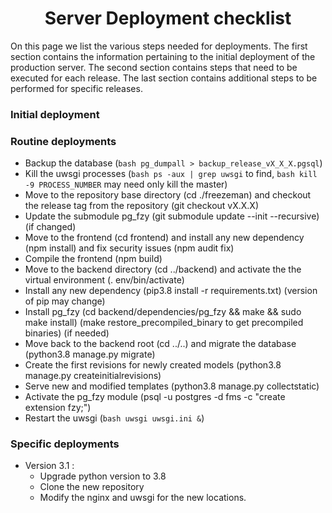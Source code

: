 <h1 align="center">
  Server Deployment checklist
</h1>

<p>
On this page we list the various steps needed for deployments. The first section contains the information pertaining to the initial deployment of the production server. The second section contains steps that need to be executed for each release. The last section contains additional steps to be performed for specific releases.
</p>


### Initial deployment



### Routine deployments
  * Backup the database (```bash pg_dumpall > backup_release_vX_X_X.pgsql```)
  * Kill the uwsgi processes (```bash ps -aux | grep uwsgi``` to find, ```bash kill -9 PROCESS_NUMBER``` may need only kill the master)
  * Move to the repository base directory (cd ./freezeman) and checkout the release tag from the repository (git checkout vX.X.X)
  * Update the submodule pg_fzy (git submodule update --init --recursive) (if changed)
  * Move to the frontend (cd frontend) and install any new dependency (npm install) and fix security issues (npm audit fix)
  * Compile the frontend (npm build)
  * Move to the backend directory (cd ../backend) and activate the the virtual environment (. env/bin/activate)
  * Install any new dependency (pip3.8 install -r requirements.txt) (version of pip may change)
  * Install pg_fzy (cd backend/dependencies/pg_fzy && make && sudo make install) (make restore_precompiled_binary to get precompiled binaries) (if needed)
  * Move back to the backend root (cd ../..) and migrate the database (python3.8 manage.py migrate)
  * Create the first revisions for newly created models (python3.8 manage.py createinitialrevisions)
  * Serve new and modified templates (python3.8 manage.py collectstatic)
  * Activate the pg_fzy module (psql -u postgres -d fms -c "create extension fzy;")
  * Restart the uwsgi (```bash uwsgi uwsgi.ini &```)


### Specific deployments

* Version 3.1 : 
  * Upgrade python version to 3.8
  * Clone the new repository
  * Modify the nginx and uwsgi for the new locations.